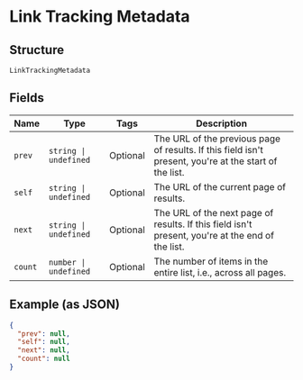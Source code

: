 
# Link Tracking Metadata

## Structure

`LinkTrackingMetadata`

## Fields

| Name | Type | Tags | Description |
|  --- | --- | --- | --- |
| `prev` | `string \| undefined` | Optional | The URL of the previous page of results. If this field isn't present, you're at the start of the list. |
| `self` | `string \| undefined` | Optional | The URL of the current page of results. |
| `next` | `string \| undefined` | Optional | The URL of the next page of results. If this field isn't present, you're at the end of the list. |
| `count` | `number \| undefined` | Optional | The number of items in the entire list, i.e., across all pages. |

## Example (as JSON)

```json
{
  "prev": null,
  "self": null,
  "next": null,
  "count": null
}
```

